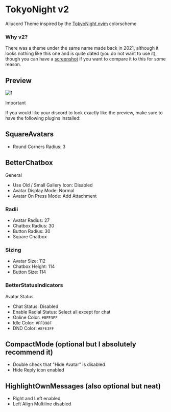 # TokyoNight v2
Aliucord Theme inspired by the [TokyoNight.nvim](https://github.com/folke/tokyonight.nvim) colorscheme

### Why v2?
There was a theme under the same name made back in 2021, although it looks nothing like this one and is quite dated (you do not want to use it), though you can have a [screenshot](https://files.catbox.moe/4g977d.png)
if you want to compare it to this for some reason.

## Preview
![1](https://files.catbox.moe/p25n9h.jpg)
> [!IMPORTANT]
> If you would like your discord to look exactly like the preview, make sure to have the following plugins installed:

## SquareAvatars
- Round Corners Radius: 3

## BetterChatbox
General

- Use Old / Small Gallery Icon: Disabled
- Avatar Display Mode: Normal
- Avatar On Press Mode: Add Attachment
### Radii

- Avatar Radius: 27
- Chatbox Radius: 30
- Button Radius: 30
- Square Chatbox
### Sizing

- Avatar Size: 112
- Chatbox Height: 114
- Button Size: 114

### BetterStatusIndicators
Avatar Status
- Chat Status: Disabled
- Enable Radial Status: Select all except for chat
- Online Color: ```#8FE3FF```
- Idle Color: ```#FFD98F```
- DND Color: ```#8FE3FF```

## CompactMode (optional but I absolutely recommend it)
- Double check that "Hide Avatar" is disabled
- Hide Reply icon enabled

## HighlightOwnMessages (also optional but neat)
- Right and Left enabled
- Left Align Multiline disabled
